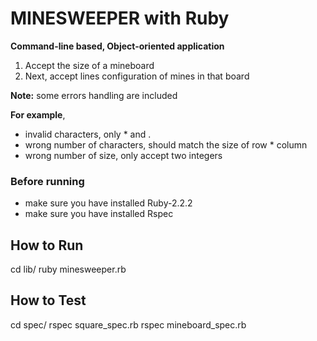 # MINESWEEPER with Ruby
__Command-line based, Object-oriented application__

1. Accept the size of a mineboard
2. Next, accept lines configuration of mines in that board

__Note:__ some errors handling are included

__For example__,

- invalid characters, only * and .
- wrong number of characters, should match the size of row * column
- wrong number of size, only accept two integers

### Before running
- make sure you have installed Ruby-2.2.2
- make sure you have installed Rspec

## How to Run
cd lib/
ruby minesweeper.rb

## How to Test
cd spec/
rspec square_spec.rb
rspec mineboard_spec.rb